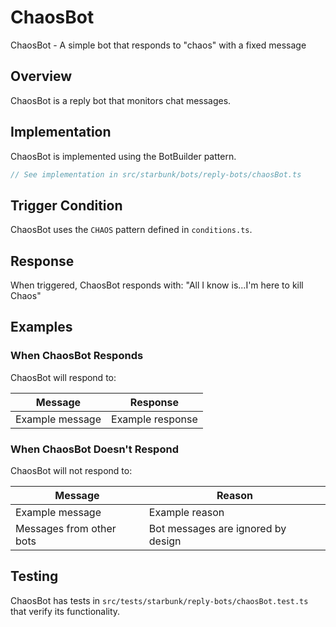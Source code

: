 # ChaosBot

ChaosBot - A simple bot that responds to "chaos" with a fixed message

## Overview

ChaosBot is a reply bot that monitors chat messages.

## Implementation

ChaosBot is implemented using the BotBuilder pattern.

```typescript
// See implementation in src/starbunk/bots/reply-bots/chaosBot.ts
```

## Trigger Condition

ChaosBot uses the `CHAOS` pattern defined in `conditions.ts`.


## Response

When triggered, ChaosBot responds with: "All I know is...I'm here to kill Chaos"


## Examples

### When ChaosBot Responds

ChaosBot will respond to:

| Message | Response |
|---------|----------|
| Example message | Example response |

### When ChaosBot Doesn't Respond

ChaosBot will not respond to:

| Message | Reason |
|---------|--------|
| Example message | Example reason |
| Messages from other bots | Bot messages are ignored by design |

## Testing

ChaosBot has tests in `src/tests/starbunk/reply-bots/chaosBot.test.ts` that verify its functionality.
